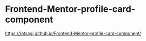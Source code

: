 # Frontend-Mentor-profile-card-component
https://ratsagi.github.io/Frontend-Mentor-profile-card-component/
